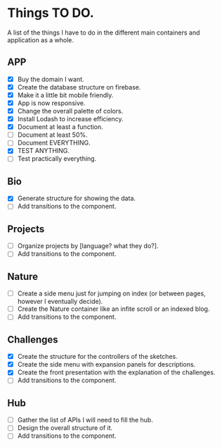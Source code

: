 # Things TO DO.

A list of the things I have to do in the different main containers and application as a whole.

## APP

- [x] Buy the domain I want.
- [x] Create the database structure on firebase.
- [x] Make it a little bit mobile friendly.
- [x] App is now responsive.
- [x] Change the overall palette of colors.
- [x] Install Lodash to increase efficiency.
- [x] Document at least a function.
- [ ] Document at least 50%.
- [ ] Document EVERYTHING.
- [x] TEST ANYTHING.
- [ ] Test practically everything.

## Bio

- [x] Generate structure for showing the data.
- [ ] Add transitions to the component.

## Projects

- [ ] Organize projects by [language? what they do?].
- [ ] Add transitions to the component.

## Nature

- [ ] Create a side menu just for jumping on index (or between pages, however I eventually decide).
- [ ] Create the Nature container like an infite scroll or an indexed blog.
- [ ] Add transitions to the component.

## Challenges

- [x] Create the structure for the controllers of the sketches.
- [x] Create the side menu with expansion panels for descriptions.
- [x] Create the front presentation with the explanation of the challenges.
- [ ] Add transitions to the component.

## Hub

- [ ] Gather the list of APIs I will need to fill the hub.
- [ ] Design the overall structure of it.
- [ ] Add transitions to the component.
